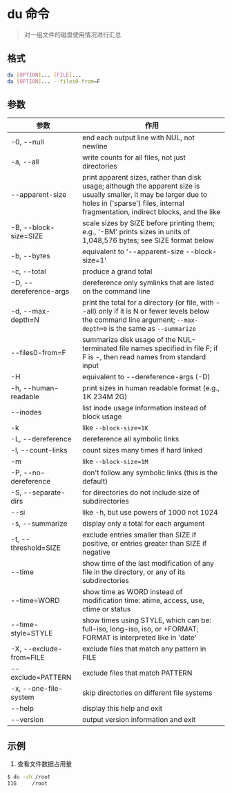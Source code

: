 # du 命令

> 对一组文件的磁盘使用情况进行汇总

## 格式

```bash
du [OPTION]... [FILE]...
du [OPTION]... --files0-from=F
```

## 参数

| 参数 | 作用 |
| --------- | --------- |
| -0, --null | end each output line with NUL, not newline |
| -a, --all | write counts for all files, not just directories |
| --apparent-size | print apparent sizes, rather than disk usage; although the apparent size is usually smaller, it may be larger due to holes in ('sparse') files, internal fragmentation, indirect blocks, and the like |
| -B, --block-size=SIZE | scale sizes by SIZE before printing them; e.g., '-BM' prints sizes in units of 1,048,576 bytes; see SIZE format below |
| -b, --bytes | equivalent to '--apparent-size --block-size=1' |
| -c, --total | produce a grand total |
| -D, --dereference-args | dereference only symlinks that are listed on the command line |
| -d, --max-depth=N | print the total for a directory (or file, with --all) only if it is N or fewer levels below the command line argument; `--max-depth=0` is the same as `--summarize` |
| --files0-from=F | summarize disk usage of the NUL-terminated file names specified in file F; if F is -, then read names from standard input |
| -H | equivalent to --dereference-args (-D) |
| -h, --human-readable | print sizes in human readable format (e.g., 1K 234M 2G) |
| --inodes | list inode usage information instead of block usage |
| -k | like `--block-size=1K` |
| -L, --dereference | dereference all symbolic links |
| -l, --count-links | count sizes many times if hard linked |
| -m | like `--block-size=1M` |
| -P, --no-dereference | don't follow any symbolic links (this is the default) |
| -S, --separate-dirs | for directories do not include size of subdirectories |
| --si | like -h, but use powers of 1000 not 1024 |
| -s, --summarize | display only a total for each argument |
| -t, --threshold=SIZE | exclude entries smaller than SIZE if positive, or entries greater than SIZE if negative |
| --time | show time of the last modification of any file in the directory, or any of its subdirectories |
| --time=WORD | show time as WORD instead of modification time: atime, access, use, ctime or status |
| --time-style=STYLE | show times using STYLE, which can be: full-iso, long-iso, iso, or +FORMAT; FORMAT is interpreted like in 'date' |
| -X, --exclude-from=FILE | exclude files that match any pattern in FILE |
| --exclude=PATTERN | exclude files that match PATTERN |
| -x, --one-file-system | skip directories on different file systems |
| --help | display this help and exit |
| --version | output version information and exit |

## 示例

1. 查看文件数据占用量

```bash
$ du -sh /root
11G     /root
```

